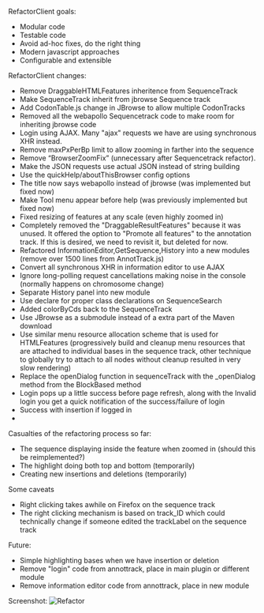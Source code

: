 RefactorClient goals:

- Modular code
- Testable code
- Avoid ad-hoc fixes, do the right thing
- Modern javascript approaches
- Configurable and extensible

RefactorClient changes:

- Remove DraggableHTMLFeatures inheritence  from SequenceTrack
- Make SequenceTrack inherit from jbrowse Sequence track
- Add CodonTable.js change in JBrowse to allow multiple CodonTracks
- Removed all the webapollo Sequencetrack code to make room for inheriting jbrowse code
- Login using AJAX. Many "ajax" requests we have are using synchronous XHR instead.
- Remove maxPxPerBp limit to allow zooming in farther into the sequence
- Remove “BrowserZoomFix” (unnecessary after Sequencetrack refactor).
- Make the JSON requests use actual JSON instead of string building
- Use the quickHelp/aboutThisBrowser config options
- The title now says webapollo instead of jbrowse (was implemented but fixed now)
- Make Tool menu appear before help (was previously implemented but fixed now)
- Fixed resizing of features at any scale (even highly zoomed in)
- Completely removed the "DraggableResultFeatures" because it was unused. It offered the option to "Promote all features" to the annotation track. If this is desired, we need to revisit it, but deleted for now.
- Refactored InformationEditor,GetSequence,History into a new modules  (remove over 1500 lines from AnnotTrack.js)
- Convert all synchronous XHR in information editor to use AJAX
- Ignore long-polling request cancellations making noise in the console (normally happens on chromosome change)
- Separate History panel into new module
- Use declare for proper class declarations on SequenceSearch
- Added colorByCds back to the SequenceTrack
- Use JBrowse as a submodule instead of a extra part of the Maven download
- Use similar menu resource allocation scheme that is used for HTMLFeatures (progressively build and cleanup menu resources that are attached to individual bases in the sequence track, other technique to globally try to attach to all nodes without cleanup resulted in very slow rendering)
- Replace the openDialog function in sequenceTrack with the _openDialog method from the BlockBased method
- Login pops up a little success before page refresh, along with the Invalid login you get a quick notification of the success/failure of login
- Success with insertion if logged in
- 

Casualties of the refactoring process so far:

- The sequence displaying inside the feature when zoomed in (should this be reimplemented?)
- The highlight doing both top and bottom (temporarily)
- Creating new insertions and deletions (temporarily)

Some caveats

- Right clicking takes awhile on Firefox on the sequence track
- The right clicking mechanism is based on track_ID which could technically change if someone edited the trackLabel on the sequence track


Future:

- Simple highlighting bases when we have insertion or deletion
- Remove "login" code from annottrack, place in main plugin or different module
- Remove information editor code from annottrack, place in new module


Screenshot:
![Refactor](http://i.imgur.com/2QnCnJP.png)
